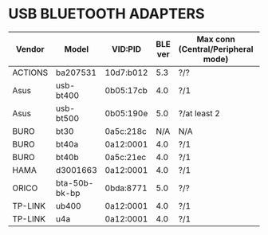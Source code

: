 # USB BLUETOOTH ADAPTERS

| Vendor  | Model         |  VID:PID  | BLE ver | Max conn (Central/Peripheral mode) | Chip       |
|---------|---------------|-----------|---------|------------------------------------|------------|
| ACTIONS | ba207531      | 10d7:b012 | 5.3     | ?/?                                | ???        |
| Asus    | usb-bt400     | 0b05:17cb | 4.0     | ?/1                                | BCM20702A1 |
| Asus    | usb-bt500     | 0b05:190e | 5.0     | ?/at least 2                       | rtl8761b   |
| BURO    | bt30          | 0a5c:218c | N/A     | N/A                                | ???        |
| BURO    | bt40a         | 0a12:0001 | 4.0     | ?/1                                | CSR8510    |
| BURO    | bt40b         | 0a5c:21ec | 4.0     | ?/1                                | BCM20702A1 |
| HAMA    | d3001663      | 0a12:0001 | 4.0     | ?/1                                | CSR8510    |
| ORICO   | bta-50b-bk-bp | 0bda:8771 | 5.0     | ?/?                                | rtl8761b   |
| TP-LINK | ub400         | 0a12:0001 | 4.0     | ?/1                                | ???        |
| TP-LINK | u4a           | 0a12:0001 | 4.0     | ?/1                                | ???        |
